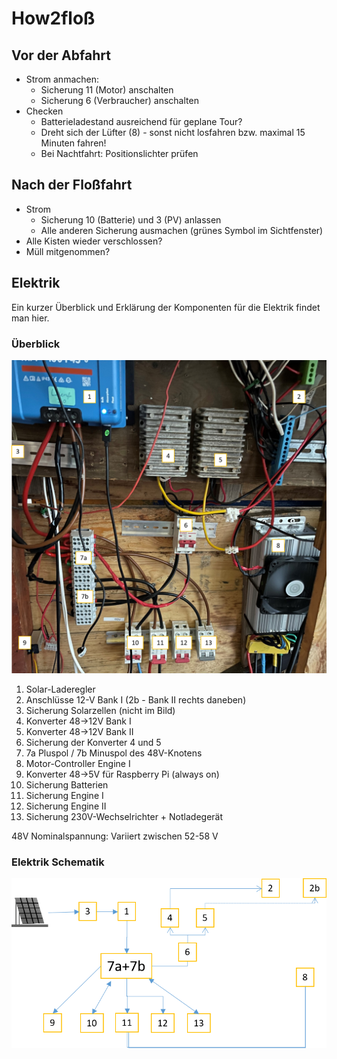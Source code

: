 # How2floß

## Vor der Abfahrt

- Strom anmachen:
  - Sicherung 11 (Motor) anschalten
  - Sicherung 6 (Verbraucher) anschalten
- Checken
  - Batterieladestand ausreichend für geplane Tour?
  - Dreht sich der Lüfter (8) - sonst nicht losfahren bzw. maximal 15 Minuten fahren!
  - Bei Nachtfahrt: Positionslichter prüfen

## Nach der Floßfahrt

- Strom
  - Sicherung 10 (Batterie) und 3 (PV) anlassen
  - Alle anderen Sicherung ausmachen (grünes Symbol im Sichtfenster)
- Alle Kisten wieder verschlossen?
- Müll mitgenommen?

## Elektrik

Ein kurzer Überblick und Erklärung der Komponenten für die Elektrik findet man hier.

### Überblick

![Elektrik Überblick](<wackelberry foto.png>)

1. Solar-Laderegler
2. Anschlüsse 12-V Bank I (2b - Bank II rechts daneben)
3. Sicherung Solarzellen (nicht im Bild)
4. Konverter 48->12V Bank I
5. Konverter 48->12V Bank II
6. Sicherung der Konverter 4 und 5
7. 7a Pluspol / 7b Minuspol des 48V-Knotens
8. Motor-Controller Engine I
9. Konverter 48->5V für Raspberry Pi (always on)
10. Sicherung Batterien
11. Sicherung Engine I
12. Sicherung Engine II
13. Sicherung 230V-Wechselrichter + Notladegerät

48V Nominalspannung: Variiert zwischen 52-58 V

### Elektrik Schematik

![Elektrik Überblick](<wackelberry schematic.png>)

